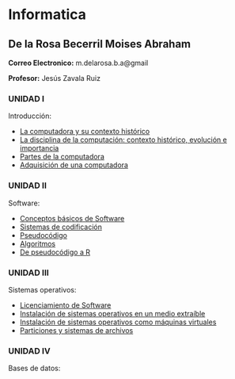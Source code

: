 
# Informatica
## De la Rosa Becerril Moises Abraham
**Correo Electronico:**  m.delarosa.b.a@gmail


**Profesor:** Jesús Zavala Ruiz

### UNIDAD I
Introducción:
- [La computadora y su contexto histórico](Tarea1-1.md) 
- [La disciplina de la computación: contexto histórico, evolución e importancia](Tarea1-2.md)
- [Partes de la computadora](Tarea1-3.md)
- [Adquisición de una computadora](Tarea1-4.md)

### UNIDAD II
Software:
- [Conceptos básicos de Software](Tarea2-1.md)
- [Sistemas de codificación](Tarea2-2.md)
- [Pseudocódigo](Tarea2-3.md)
- [Algoritmos](Tarea2-4.md)
- [De pseudocódigo a R](Tarea2-5.md)


### UNIDAD III
Sistemas operativos:
- [Licenciamiento de Software](Tarea3-1.md)
- [Instalación de sistemas operativos en un medio extraíble](Tarea3-2.md)
- [Instalación de sistemas operativos como máquinas virtuales](Tarea3-3.md)
- [Particiones y sistemas de archivos](Tarea3-4.md)

### UNIDAD IV
Bases de datos: 

